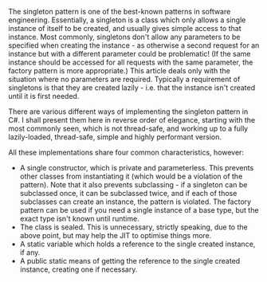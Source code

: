 The singleton pattern is one of the best-known patterns in software engineering. Essentially, a singleton is a class which only allows a single instance of itself to be created, and usually gives simple access to that instance. Most commonly, singletons don't allow any parameters to be specified when creating the instance - as otherwise a second request for an instance but with a different parameter could be problematic! (If the same instance should be accessed for all requests with the same parameter, the factory pattern is more appropriate.) This article deals only with the situation where no parameters are required. Typically a requirement of singletons is that they are created lazily - i.e. that the instance isn't created until it is first needed.

There are various different ways of implementing the singleton pattern in C#. I shall present them here in reverse order of elegance, starting with the most commonly seen, which is not thread-safe, and working up to a fully lazily-loaded, thread-safe, simple and highly performant version.

All these implementations share four common characteristics, however:

 - A single constructor, which is private and parameterless. This prevents other classes from instantiating it (which would be a violation of the pattern). Note that it also prevents subclassing - if a singleton can be subclassed once, it can be subclassed twice, and if each of those subclasses can create an instance, the pattern is violated. The factory pattern can be used if you need a single instance of a base type, but the exact type isn't known until runtime.
 - The class is sealed. This is unnecessary, strictly speaking, due to the above point, but may help the JIT to optimise things more.
 - A static variable which holds a reference to the single created instance, if any.
 - A public static means of getting the reference to the single created instance, creating one if necessary.